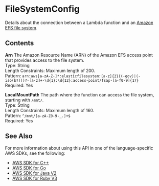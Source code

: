 # FileSystemConfig<a name="API_FileSystemConfig"></a>

Details about the connection between a Lambda function and an [Amazon EFS file system](https://docs.aws.amazon.com/lambda/latest/dg/configuration-filesystem.html)\.

## Contents<a name="API_FileSystemConfig_Contents"></a>

 **Arn**   <a name="SSS-Type-FileSystemConfig-Arn"></a>
The Amazon Resource Name \(ARN\) of the Amazon EFS access point that provides access to the file system\.  
Type: String  
Length Constraints: Maximum length of 200\.  
Pattern: `arn:aws[a-zA-Z-]*:elasticfilesystem:[a-z]{2}((-gov)|(-iso(b?)))?-[a-z]+-\d{1}:\d{12}:access-point/fsap-[a-f0-9]{17}`   
Required: Yes

 **LocalMountPath**   <a name="SSS-Type-FileSystemConfig-LocalMountPath"></a>
The path where the function can access the file system, starting with `/mnt/`\.  
Type: String  
Length Constraints: Maximum length of 160\.  
Pattern: `^/mnt/[a-zA-Z0-9-_.]+$`   
Required: Yes

## See Also<a name="API_FileSystemConfig_SeeAlso"></a>

For more information about using this API in one of the language\-specific AWS SDKs, see the following:
+  [ AWS SDK for C\+\+](https://docs.aws.amazon.com/goto/SdkForCpp/lambda-2015-03-31/FileSystemConfig) 
+  [ AWS SDK for Go](https://docs.aws.amazon.com/goto/SdkForGoV1/lambda-2015-03-31/FileSystemConfig) 
+  [ AWS SDK for Java V2](https://docs.aws.amazon.com/goto/SdkForJavaV2/lambda-2015-03-31/FileSystemConfig) 
+  [ AWS SDK for Ruby V3](https://docs.aws.amazon.com/goto/SdkForRubyV3/lambda-2015-03-31/FileSystemConfig) 